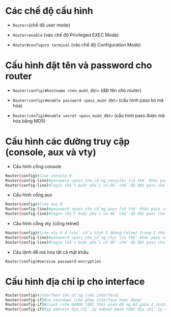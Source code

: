 # Các chế độ cấu hình

- `Router>`(chế độ user mode)

- `Router>enable` (vào chế độ Privileged EXEC Mode) 

- `Router#configure terminal` (vào chế độ Configuration Mode) 

# Cấu hình đặt tên và password cho router

- `Router(config)#hostname <tên_muốn_đặt>` (đặt tên cho router) 

- `Router(config)#enable password <pass_muốn đặt>` (cấu hình pass ko mã hóa) 

- `Router(config)#enable secret <pass_muốn_đặt>` (cấu hình pass được mã hóa bằng MD5)

# Cấu hình các đường truy cập (console, aux và vty) 

- Cấu hình cổng console

```sh
Router(config)#line console 0 
Router(config-line)#password <pass_cho_cổng_console> (có thể khác pass của router) 
Router(config-line)#login (bắt buộc phải có để chế độ đặt pass cho cổng console có hiệu lực)
```

- Cấu hình cổng aux

```sh
Router(config)#line aux 0 
Router(config-line)#password <pass_cho_cổng_aux> (có thể khác pass của router) 
Router(config-line)#login (bắt buộc phải có để chế độ đặt pass cho cổng console có hiệu lực) 
```

- Cấu hình cổng vty (cổng telnet)

```sh
Router(config)#line vty 0 4 (chỉ cấu hình 5 đường telnet trong 1 thời điểm). 
Router(config-line)#password <pass_cho_cổng_vty> (có thể khác pass của router) 
Router(config-line)#login (bắt buộc phải có để chế độ đặt pass cho cổng vty có hiệu lực) 
```
- Câu lệnh để mã hóa tất cả mật khẩu

`Router(config)#service password-encryption `

# Cấu hình địa chỉ ip cho interface

```sh
Router(config)#interface tên_cổng (vào interface) 
Router(config-if)#no shutdown (cho phép interface hoạt động) 
Router(config-if)#clock rate 64000 (đặt thời gian đồng bộ giữa 2 router, chỉ dùng với đường serial) 
Router(config-if)#ip address địa_chỉ_ip subnet_mask (đặt địa chỉ ip cho interface)
```